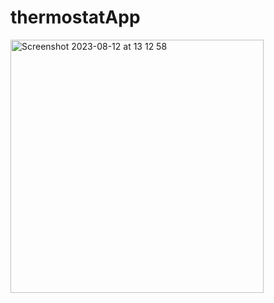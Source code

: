 # thermostatApp

<img width="405" alt="Screenshot 2023-08-12 at 13 12 58" src="https://github.com/aleronal/thermostatApp/assets/57686870/2fa057b7-9381-4ea6-a850-a4170df867ea">
